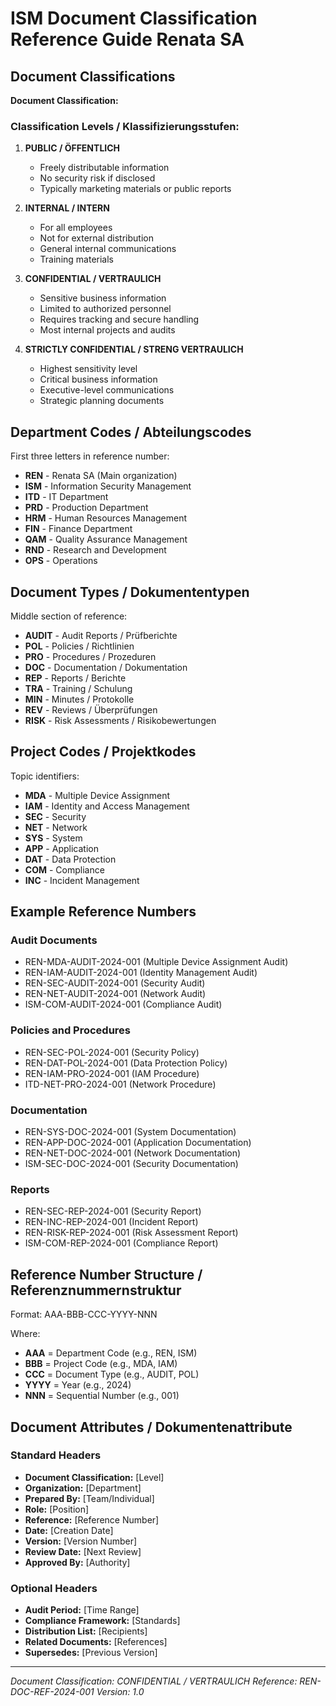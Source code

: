 # ISM Document Classification Reference Guide Renata SA


## Document Classifications
**Document Classification:** 

### Classification Levels / Klassifizierungsstufen:
1. **PUBLIC / ÖFFENTLICH**
   - Freely distributable information
   - No security risk if disclosed
   - Typically marketing materials or public reports

2. **INTERNAL / INTERN**
   - For all employees
   - Not for external distribution
   - General internal communications
   - Training materials

3. **CONFIDENTIAL / VERTRAULICH**
   - Sensitive business information
   - Limited to authorized personnel
   - Requires tracking and secure handling
   - Most internal projects and audits

4. **STRICTLY CONFIDENTIAL / STRENG VERTRAULICH**
   - Highest sensitivity level
   - Critical business information
   - Executive-level communications
   - Strategic planning documents

## Department Codes / Abteilungscodes
First three letters in reference number:
- **REN** - Renata SA (Main organization)
- **ISM** - Information Security Management
- **ITD** - IT Department
- **PRD** - Production Department
- **HRM** - Human Resources Management
- **FIN** - Finance Department
- **QAM** - Quality Assurance Management
- **RND** - Research and Development
- **OPS** - Operations

## Document Types / Dokumententypen
Middle section of reference:
- **AUDIT** - Audit Reports / Prüfberichte
- **POL** - Policies / Richtlinien
- **PRO** - Procedures / Prozeduren
- **DOC** - Documentation / Dokumentation
- **REP** - Reports / Berichte
- **TRA** - Training / Schulung
- **MIN** - Minutes / Protokolle
- **REV** - Reviews / Überprüfungen
- **RISK** - Risk Assessments / Risikobewertungen

## Project Codes / Projektkodes
Topic identifiers:
- **MDA** - Multiple Device Assignment
- **IAM** - Identity and Access Management
- **SEC** - Security
- **NET** - Network
- **SYS** - System
- **APP** - Application
- **DAT** - Data Protection
- **COM** - Compliance
- **INC** - Incident Management

## Example Reference Numbers

### Audit Documents
- REN-MDA-AUDIT-2024-001 (Multiple Device Assignment Audit)
- REN-IAM-AUDIT-2024-001 (Identity Management Audit)
- REN-SEC-AUDIT-2024-001 (Security Audit)
- REN-NET-AUDIT-2024-001 (Network Audit)
- ISM-COM-AUDIT-2024-001 (Compliance Audit)

### Policies and Procedures
- REN-SEC-POL-2024-001 (Security Policy)
- REN-DAT-POL-2024-001 (Data Protection Policy)
- REN-IAM-PRO-2024-001 (IAM Procedure)
- ITD-NET-PRO-2024-001 (Network Procedure)

### Documentation
- REN-SYS-DOC-2024-001 (System Documentation)
- REN-APP-DOC-2024-001 (Application Documentation)
- REN-NET-DOC-2024-001 (Network Documentation)
- ISM-SEC-DOC-2024-001 (Security Documentation)

### Reports
- REN-SEC-REP-2024-001 (Security Report)
- REN-INC-REP-2024-001 (Incident Report)
- REN-RISK-REP-2024-001 (Risk Assessment Report)
- ISM-COM-REP-2024-001 (Compliance Report)

## Reference Number Structure / Referenznummernstruktur

Format: AAA-BBB-CCC-YYYY-NNN

Where:
- **AAA** = Department Code (e.g., REN, ISM)
- **BBB** = Project Code (e.g., MDA, IAM)
- **CCC** = Document Type (e.g., AUDIT, POL)
- **YYYY** = Year (e.g., 2024)
- **NNN** = Sequential Number (e.g., 001)

## Document Attributes / Dokumentenattribute

### Standard Headers
- **Document Classification:** [Level]
- **Organization:** [Department]
- **Prepared By:** [Team/Individual]
- **Role:** [Position]
- **Reference:** [Reference Number]
- **Date:** [Creation Date]
- **Version:** [Version Number]
- **Review Date:** [Next Review]
- **Approved By:** [Authority]

### Optional Headers
- **Audit Period:** [Time Range]
- **Compliance Framework:** [Standards]
- **Distribution List:** [Recipients]
- **Related Documents:** [References]
- **Supersedes:** [Previous Version]

---

*Document Classification: CONFIDENTIAL / VERTRAULICH*
*Reference: REN-DOC-REF-2024-001*
*Version: 1.0*